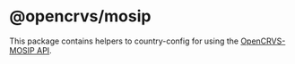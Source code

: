 # @opencrvs/mosip

This package contains helpers to country-config for using the [OpenCRVS-MOSIP API](https://github.com/opencrvs/mosip).
